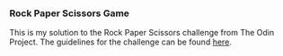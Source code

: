 ### Rock Paper Scissors Game

This is my solution to the Rock Paper Scissors challenge from The Odin Project. The guidelines for the challenge can be found [here](https://www.theodinproject.com/courses/foundations/lessons/rock-paper-scissors).